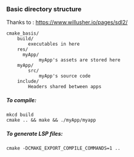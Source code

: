### Basic directory structure

Thanks to : https://www.willusher.io/pages/sdl2/

```
cmake_basis/
    build/
        executables in here
    res/
      myApp/
            myApp's assets are stored here
    myApp/
        src/
            myApp's source code
    include/
        Headers shared between apps
```

##### To compile:

```
mkcd build
cmake .. && make && ./myApp/myapp
```

##### To generate LSP files:

```
cmake -DCMAKE_EXPORT_COMPILE_COMMANDS=1 ..
```
